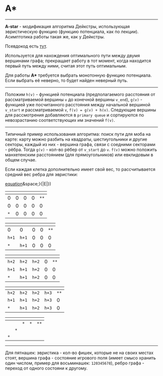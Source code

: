 # A*

***

__A-star__ - модификация алгоритма Дейкстры, использующая эвристическую функцию (функцию потенциала, как по лекции). Асимптотика работы такая же, как у Дейкстры.

Псевдокод есть [тут](https://ru.wikipedia.org/wiki/A*).

Используется для нахождения оптимального пути между двумя вершинами графа; прекращает работу в тот момент, когда находится первый путь между ними, считая этот путь оптимальным.

Для работы __A*__ требуется выбрать монотонную функцию потенциала. Если выбрать её неверно, то будет найден неверный путь.

***

Положим `h(v)` - функцией потенциала (предполагаемого расстояния от рассматриваемой вершины `v`  до конечной вершины `v_end`), `g(v)` - функцией уже посчитанного расстояния между начальной вершиной `v_start` и рассматриваемой `v`, `f(v) = g(v) + h(v)`. Следующие вершины для рассмотрения добавляются в `primary queue` и сортируются по невозрастанию соответствующих им значений `f(v)`.

***

Типичный пример использования алгоритма: поиск пути для моба на карте: карту можно разбить на квадраты, шестиугольники и другие секторы, каждый из них - вершина графа, связи с соедними секторами - рёбра. Тогда `g(v)` - кол-во рёбер от `v_start` до `v`. `f(v)` можно положить манхетенским расстоянием (для прямоугольников) или евклидовым в общем случае.

Если каждая клетка дополнительно имеет свой вес, то рассчитывается средний вес ребра для эвристики:

[equation](https://latex.codecogs.com/gif.latex?\omega_{average}&space;=&space;\frac{&space;\sum_{&space;i=1&space;}^{&space;|E|&space;}&space;\omega(e_i))&space;}{|E|})


| []() |  |  |  |  |
|---|---|---|---|---|
| 0 | 0 | 0 | 0 | `**` |
| 0 | 0 | 0 | 0 | 0 |
| `*` | 0 | 0 | 0 | 0 |

| []() |  |  |  |  |
|---|---|---|---|---|
| 0 | 0 | 0 | 0 | `**` |
| `h+1` | `h+1` | 0 | 0 | 0 |
| `*` | `h+1` | 0 | 0 | 0 |

| []() |  |  |  |  |
|---|---|---|---|---|
| `h+2` | `h+2` | `h+2` | 0 | `**` |
| `h+1` | `h+1` | `h+2` | 0 | 0 |
| `*` | `h+1` | `h+2` | 0 | 0 |

| []() |  |  |  |  |
|---|---|---|---|---|
| `h+2` | `h+2` | `h+2` | `h+3` | `**` |
| `h+1` | `h+1` | `h+2` | `h+3` | 0 |
| `*` | `h+1` | `h+2` | `h+3` | 0 |

| []() |  |  |  |  |
|---|---|---|---|---|
|  |  | `*` | `*` | `**` |
|  | `*` |  |  |  |
| `*` |  |  |  |  |

***

Для пятнашек: эвристика - кол-во фишек, которые не на своих местах стоят, вершина графа - состояние игрового поля (имеет смысо хранить один числом, пример для восьминашек: `120345678`), ребро графа - переход от одного состояни к другому.
